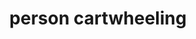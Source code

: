 ---
layout: smileys&emotion
title: person cartwheeling
emoji: person_cartwheeling
permalink: 🤸.html
image: assets/img/3moji/person_cartwheeling.png
---
